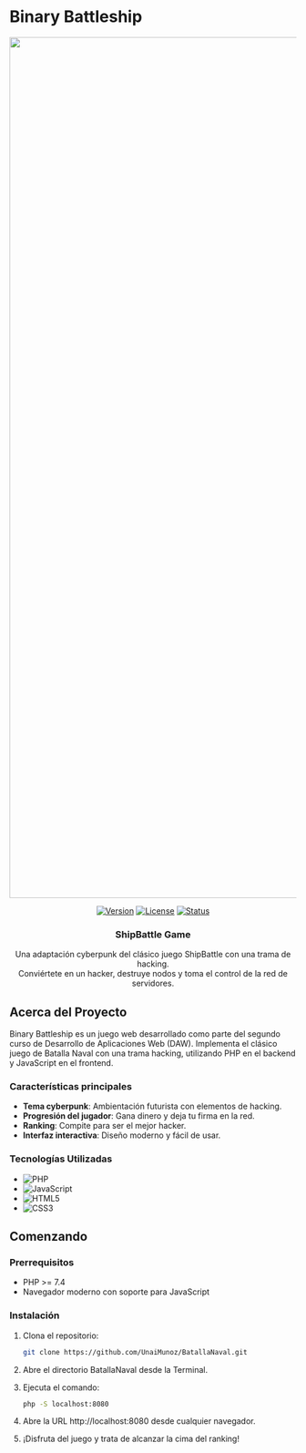# Binary Battleship

<div align="center">

<img width="1512" alt="Binary Battleship Logo" src="https://github.com/user-attachments/assets/275dd16a-e85c-414a-90ae-34865592e904">

[![Version](https://img.shields.io/badge/version-1.0.0-blue.svg)](https://github.com/UnaiMunoz/BatallaNaval)
[![License](https://img.shields.io/badge/license-MIT-green.svg)](https://opensource.org/licenses/MIT)
[![Status](https://img.shields.io/badge/status-active-success.svg)]()

  <h3 align="center">ShipBattle Game</h3>

  <p align="center">
    Una adaptación cyberpunk del clásico juego ShipBattle con una trama de hacking.
    <br>
    Conviértete en un hacker, destruye nodos y toma el control de la red de servidores.
  </p>
</div>

## Acerca del Proyecto

Binary Battleship es un juego web desarrollado como parte del segundo curso de Desarrollo de Aplicaciones Web (DAW). Implementa el clásico juego de Batalla Naval con una trama hacking, utilizando PHP en el backend y JavaScript en el frontend.

### Características principales

- **Tema cyberpunk**: Ambientación futurista con elementos de hacking.
- **Progresión del jugador**: Gana dinero y deja tu firma en la red.
- **Ranking**: Compite para ser el mejor hacker.
- **Interfaz interactiva**: Diseño moderno y fácil de usar.

### Tecnologías Utilizadas

- ![PHP](https://img.shields.io/badge/PHP-7.4+-777BB4?style=for-the-badge&logo=php&logoColor=white)
- ![JavaScript](https://img.shields.io/badge/JavaScript-ES6+-F7DF1E?style=for-the-badge&logo=javascript&logoColor=black)
- ![HTML5](https://img.shields.io/badge/HTML5-E34F26?style=for-the-badge&logo=html5&logoColor=white)
- ![CSS3](https://img.shields.io/badge/CSS3-1572B6?style=for-the-badge&logo=css3&logoColor=white)

## Comenzando

### Prerrequisitos

- PHP >= 7.4
- Navegador moderno con soporte para JavaScript

### Instalación

1. Clona el repositorio:
   ```sh
   git clone https://github.com/UnaiMunoz/BatallaNaval.git
   ```  
2. Abre el directorio BatallaNaval desde la Terminal.

3. Ejecuta el comando:
    ```sh
   php -S localhost:8080
   ```
4. Abre la URL http://localhost:8080 desde cualquier navegador.

5. ¡Disfruta del juego y trata de alcanzar la cima del ranking!
